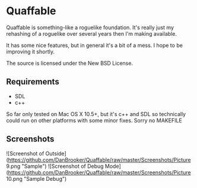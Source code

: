 # Quaffable

Quaffable is something-like a roguelike foundation. It's really just my rehashing of a roguelike over several years then I'm making available.

It has some nice features, but in general it's a bit of a mess. I hope to be improving it shortly.

The source is licensed under the New BSD License.

## Requirements

* SDL
* c++

So far only tested on Mac OS X 10.5+, but it's c++ and SDL so technically could run on other platforms with some minor fixes.
Sorry no MAKEFILE

## Screenshots

![Screenshot of Outside](https://github.com/DanBrooker/Quaffable/raw/master/Screenshots/Picture 9.png "Sample")
![Screenshot of Debug Mode](https://github.com/DanBrooker/Quaffable/raw/master/Screenshots/Picture 10.png "Sample Debug")